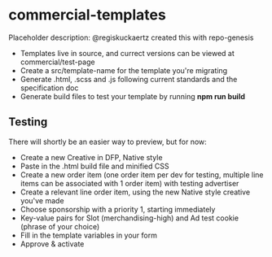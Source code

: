 # commercial-templates
Placeholder description: @regiskuckaertz created this with repo-genesis

- Templates live in source, and currect versions can be viewed at commercial/test-page
- Create a src/template-name for the template you're migrating
- Generate .html, .scss and .js following current standards and the specification doc
- Generate build files to test your template by running <b>npm run build</b>

## Testing

There will shortly be an easier way to preview, but for now:

- Create a new Creative in DFP, Native style
- Paste in the .html build file and minified CSS
- Create a new order item (one order item per dev for testing, multiple line items can be associated with 1 order item) with testing advertiser
- Create a relevant line order item, using the new Native style creative you've made
- Choose sponsorship with a priority 1, starting immediately
- Key-value pairs for Slot (merchandising-high) and Ad test cookie (phrase of your choice)
- Fill in the template variables in your form
- Approve & activate
